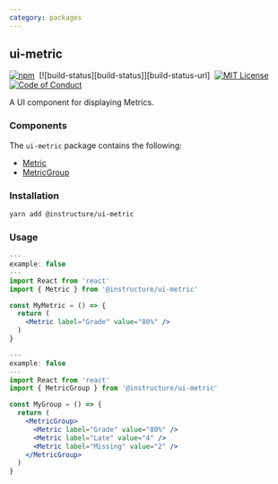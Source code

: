 ```yaml
---
category: packages
---
```


## ui-metric

[![npm][npm]][npm-url]&nbsp;
[![build-status][build-status]][build-status-url]&nbsp;
[![MIT License][license-badge]][license]&nbsp;
[![Code of Conduct][coc-badge]][coc]

A UI component for displaying Metrics.

### Components

The `ui-metric` package contains the following:

- [Metric](#Metric)
- [MetricGroup](#MetricGroup)

### Installation

```sh
yarn add @instructure/ui-metric
```

### Usage

```jsx
---
example: false
---
import React from 'react'
import { Metric } from '@instructure/ui-metric'

const MyMetric = () => {
  return (
    <Metric label="Grade" value="80%" />
  )
}
```

```jsx
---
example: false
---
import React from 'react'
import { MetricGroup } from '@instructure/ui-metric'

const MyGroup = () => {
  return (
    <MetricGroup>
      <Metric label="Grade" value="80%" />
      <Metric label="Late" value="4" />
      <Metric label="Missing" value="2" />
    </MetricGroup>
  )
}
```

[npm]: https://img.shields.io/npm/v/@instructure/ui-metric.svg
[npm-url]: https://npmjs.com/package/@instructure/ui-metric
[license-badge]: https://img.shields.io/npm/l/instructure-ui.svg?style=flat-square
[license]: https://github.com/instructure/instructure-ui/blob/master/LICENSE
[coc-badge]: https://img.shields.io/badge/code%20of-conduct-ff69b4.svg?style=flat-square
[coc]: https://github.com/instructure/instructure-ui/blob/master/CODE_OF_CONDUCT.md
